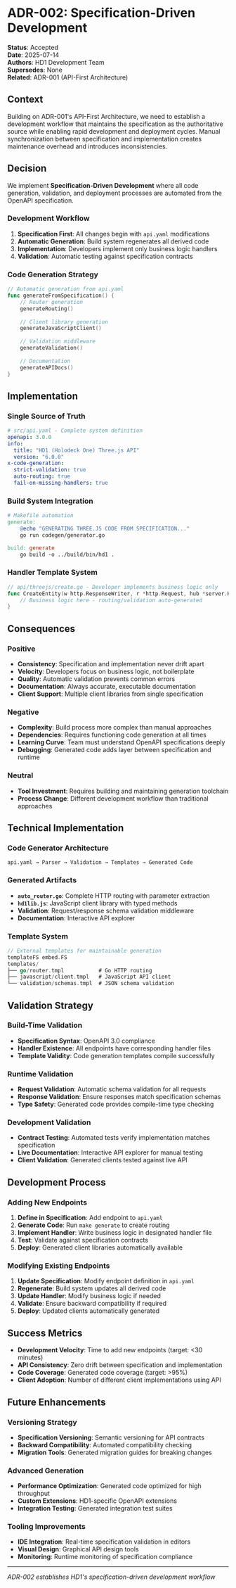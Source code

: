 # ADR-002: Specification-Driven Development

**Status**: Accepted  
**Date**: 2025-07-14  
**Authors**: HD1 Development Team  
**Supersedes**: None  
**Related**: ADR-001 (API-First Architecture)

## Context

Building on ADR-001's API-First Architecture, we need to establish a development workflow that maintains the specification as the authoritative source while enabling rapid development and deployment cycles. Manual synchronization between specification and implementation creates maintenance overhead and introduces inconsistencies.

## Decision

We implement **Specification-Driven Development** where all code generation, validation, and deployment processes are automated from the OpenAPI specification.

### Development Workflow

1. **Specification First**: All changes begin with `api.yaml` modifications
2. **Automatic Generation**: Build system regenerates all derived code
3. **Implementation**: Developers implement only business logic handlers
4. **Validation**: Automatic testing against specification contracts

### Code Generation Strategy

```go
// Automatic generation from api.yaml
func generateFromSpecification() {
    // Router generation
    generateRouting()
    
    // Client library generation  
    generateJavaScriptClient()
    
    // Validation middleware
    generateValidation()
    
    // Documentation
    generateAPIDocs()
}
```

## Implementation

### Single Source of Truth
```yaml
# src/api.yaml - Complete system definition
openapi: 3.0.0
info:
  title: "HD1 (Holodeck One) Three.js API"
  version: "6.0.0"
x-code-generation:
  strict-validation: true
  auto-routing: true
  fail-on-missing-handlers: true
```

### Build System Integration
```makefile
# Makefile automation
generate:
    @echo "GENERATING THREE.JS CODE FROM SPECIFICATION..."
    go run codegen/generator.go

build: generate
    go build -o ../build/bin/hd1 .
```

### Handler Template System
```go
// api/threejs/create.go - Developer implements business logic only
func CreateEntity(w http.ResponseWriter, r *http.Request, hub *server.Hub) {
    // Business logic here - routing/validation auto-generated
}
```

## Consequences

### Positive
- **Consistency**: Specification and implementation never drift apart
- **Velocity**: Developers focus on business logic, not boilerplate
- **Quality**: Automatic validation prevents common errors
- **Documentation**: Always accurate, executable documentation
- **Client Support**: Multiple client libraries from single specification

### Negative
- **Complexity**: Build process more complex than manual approaches
- **Dependencies**: Requires functioning code generation at all times
- **Learning Curve**: Team must understand OpenAPI specifications deeply
- **Debugging**: Generated code adds layer between specification and runtime

### Neutral
- **Tool Investment**: Requires building and maintaining generation toolchain
- **Process Change**: Different development workflow than traditional approaches

## Technical Implementation

### Code Generator Architecture
```
api.yaml → Parser → Validation → Templates → Generated Code
```

### Generated Artifacts
- **`auto_router.go`**: Complete HTTP routing with parameter extraction
- **`hd1lib.js`**: JavaScript client library with typed methods  
- **Validation**: Request/response schema validation middleware
- **Documentation**: Interactive API explorer

### Template System
```go
// External templates for maintainable generation
templateFS embed.FS
templates/
├── go/router.tmpl           # Go HTTP routing
├── javascript/client.tmpl   # JavaScript API client
└── validation/schemas.tmpl  # JSON schema validation
```

## Validation Strategy

### Build-Time Validation
- **Specification Syntax**: OpenAPI 3.0 compliance
- **Handler Existence**: All endpoints have corresponding handler files
- **Template Validity**: Code generation templates compile successfully

### Runtime Validation  
- **Request Validation**: Automatic schema validation for all requests
- **Response Validation**: Ensure responses match specification schemas
- **Type Safety**: Generated code provides compile-time type checking

### Development Validation
- **Contract Testing**: Automated tests verify implementation matches specification
- **Live Documentation**: Interactive API explorer for manual testing
- **Client Validation**: Generated clients tested against live API

## Development Process

### Adding New Endpoints
1. **Define in Specification**: Add endpoint to `api.yaml`
2. **Generate Code**: Run `make generate` to create routing
3. **Implement Handler**: Write business logic in designated handler file
4. **Test**: Validate against specification contracts
5. **Deploy**: Generated client libraries automatically available

### Modifying Existing Endpoints
1. **Update Specification**: Modify endpoint definition in `api.yaml`
2. **Regenerate**: Build system updates all derived code
3. **Update Handler**: Modify business logic if needed
4. **Validate**: Ensure backward compatibility if required
5. **Deploy**: Updated clients automatically generated

## Success Metrics

- **Development Velocity**: Time to add new endpoints (target: <30 minutes)
- **API Consistency**: Zero drift between specification and implementation
- **Code Coverage**: Generated code coverage (target: >95%)
- **Client Adoption**: Number of different client implementations using API

## Future Enhancements

### Versioning Strategy
- **Specification Versioning**: Semantic versioning for API contracts
- **Backward Compatibility**: Automated compatibility checking
- **Migration Tools**: Generated migration guides for breaking changes

### Advanced Generation
- **Performance Optimization**: Generated code optimized for high throughput
- **Custom Extensions**: HD1-specific OpenAPI extensions
- **Integration Testing**: Generated integration test suites

### Tooling Improvements
- **IDE Integration**: Real-time specification validation in editors
- **Visual Design**: Graphical API design tools
- **Monitoring**: Runtime monitoring of specification compliance

---

*ADR-002 establishes HD1's specification-driven development workflow*